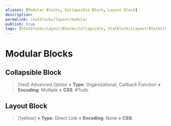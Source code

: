 ```yaml
---
aliases: [Modular Blocks, Collapsible Block, Layout Block]
description: 
permalink: statblocks/layout/modular
publish: true
tags: [Statblocks/Layout/Blocks/Collapsible, Statblocks/Layout/Blocks/Layout]
---
```


# Modular Blocks

## Collapsible Block

> [!red] Advanced Option
> **+** **Type**: Organizational, Callback Function
> **+** **Encoding**: Multiple
> **+** **CSS**: #Todo

## Layout Block

> [!yellow]
> **+** **Type**: Direct Link
> **+** **Encoding**: None
> **+** **CSS**: 



